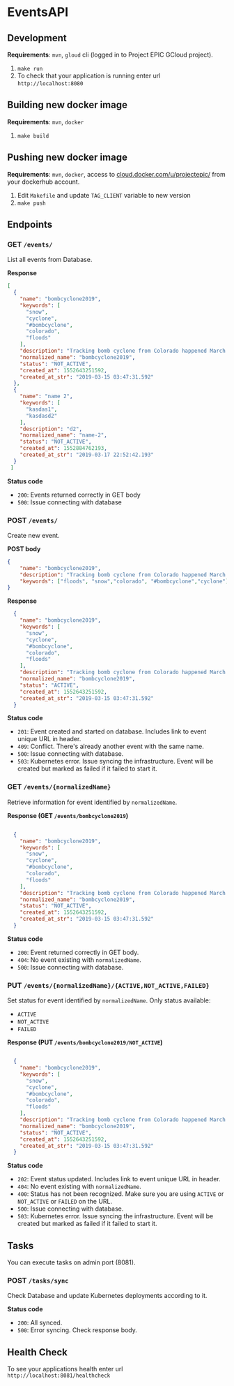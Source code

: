 # EventsAPI

## Development

**Requirements**: `mvn`, `gloud` cli (logged in to Project EPIC GCloud project).


1. `make run`
1. To check that your application is running enter url `http://localhost:8080`



## Building new docker image

**Requirements**: `mvn`, `docker`

1. `make build`


## Pushing new docker image

**Requirements**: `mvn`, `docker`, access to [cloud.docker.com/u/projectepic/](https://cloud.docker.com/u/projectepic/) from your dockerhub account.

1. Edit `Makefile` and update `TAG_CLIENT` variable to new version
1. `make push`


## Endpoints

### GET `/events/`

List all events from Database.

**Response**
```json
[
  {
    "name": "bombcyclone2019",
    "keywords": [
      "snow",
      "cyclone",
      "#bombcyclone",
      "colorado",
      "floods"
    ],
    "description": "Tracking bomb cyclone from Colorado happened March 13th",
    "normalized_name": "bombcyclone2019",
    "status": "NOT_ACTIVE",
    "created_at": 1552643251592,
    "created_at_str": "2019-03-15 03:47:31.592"
  },
  {
    "name": "name 2",
    "keywords": [
      "kasdas1",
      "kasdasd2"
    ],
    "description": "d2",
    "normalized_name": "name-2",
    "status": "NOT_ACTIVE",
    "created_at": 1552884762193,
    "created_at_str": "2019-03-17 22:52:42.193"
  }
 ]
```
**Status code**

- `200`: Events returned correctly in GET body
- `500`: Issue connecting with database

### POST `/events/`

Create new event.

**POST body**
```json
{
    "name": "bombcyclone2019",
    "description": "Tracking bomb cyclone from Colorado happened March 13th",
	"keywords": ["floods", "snow","colorado", "#bombcyclone","cyclone"]
}
```

**Response**
```json
  {
    "name": "bombcyclone2019",
    "keywords": [
      "snow",
      "cyclone",
      "#bombcyclone",
      "colorado",
      "floods"
    ],
    "description": "Tracking bomb cyclone from Colorado happened March 13th",
    "normalized_name": "bombcyclone2019",
    "status": "ACTIVE",
    "created_at": 1552643251592,
    "created_at_str": "2019-03-15 03:47:31.592"
  }
```
**Status code**

- `201`: Event created and started on database. Includes link to event unique URL in header.
- `409`: Conflict. There's already another event with the same name.
- `500`: Issue connecting with database.
- `503`: Kubernetes error. Issue syncing the infrastructure. Event will be created but marked as failed if it failed to start it.

### GET `/events/{normalizedName}`

Retrieve information for event identified by `normalizedName`.

**Response (GET `/events/bombcyclone2019`)**
```json

  {
    "name": "bombcyclone2019",
    "keywords": [
      "snow",
      "cyclone",
      "#bombcyclone",
      "colorado",
      "floods"
    ],
    "description": "Tracking bomb cyclone from Colorado happened March 13th",
    "normalized_name": "bombcyclone2019",
    "status": "NOT_ACTIVE",
    "created_at": 1552643251592,
    "created_at_str": "2019-03-15 03:47:31.592"
  }
```
**Status code**

- `200`: Event returned correctly in GET body.
- `404`: No event existing with `normalizedName`.
- `500`: Issue connecting with database.

### PUT `/events/{normalizedName}/{ACTIVE,NOT_ACTIVE,FAILED}`

Set status for event identified by `normalizedName`. Only status available:

- `ACTIVE`
- `NOT_ACTIVE`
- `FAILED`

**Response (PUT `/events/bombcyclone2019/NOT_ACTIVE`)**
```json

  {
    "name": "bombcyclone2019",
    "keywords": [
      "snow",
      "cyclone",
      "#bombcyclone",
      "colorado",
      "floods"
    ],
    "description": "Tracking bomb cyclone from Colorado happened March 13th",
    "normalized_name": "bombcyclone2019",
    "status": "NOT_ACTIVE",
    "created_at": 1552643251592,
    "created_at_str": "2019-03-15 03:47:31.592"
  }
```
**Status code**

- `202`: Event status updated. Includes link to event unique URL in header.
- `404`: No event existing with `normalizedName`.
- `400`: Status has not been recognized. Make sure you are using `ACTIVE` or `NOT_ACTIVE` or `FAILED` on the URL.
- `500`: Issue connecting with database.
- `503`: Kubernetes error. Issue syncing the infrastructure. Event will be created but marked as failed if it failed to start it.


## Tasks

You can execute tasks on admin port (8081).

### POST `/tasks/sync`

Check Database and update Kubernetes deployments according to it.

**Status code**

- `200`: All synced.
- `500`: Error syncing. Check response body.



## Health Check


To see your applications health enter url `http://localhost:8081/healthcheck`

